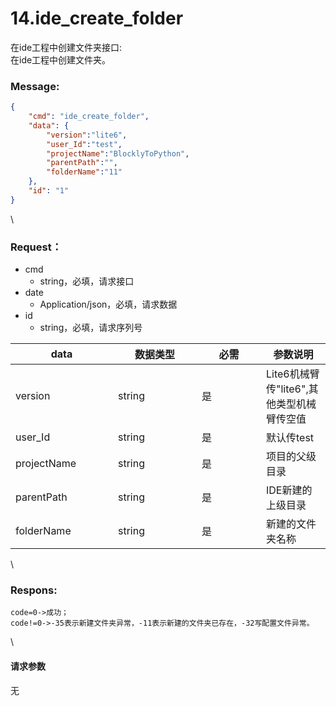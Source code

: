 # 14.ide\_create\_folder

 

在ide工程中创建文件夹接口:\
在ide工程中创建文件夹。

### Message:  

```json
{
    "cmd": "ide_create_folder",
    "data": {
        "version":"lite6",
        "user_Id":"test",
        "projectName":"BlocklyToPython",
        "parentPath":"",
        "folderName":"11"
    },
    "id": "1"
}
```

\


### Request：    

* cmd
  * string，必填，请求接口
* date
  * Application/json，必填，请求数据
* id
  * string，必填，请求序列号

<table><thead><tr><th width="148">data</th><th width="118">数据类型</th><th width="87">必需</th><th>参数说明</th></tr></thead><tbody><tr><td>version</td><td>string</td><td>是</td><td>Lite6机械臂传"lite6",其他类型机械臂传空值</td></tr><tr><td>user_Id</td><td>string</td><td>是</td><td>默认传test</td></tr><tr><td>projectName</td><td>string</td><td>是</td><td>项目的父级目录</td></tr><tr><td>parentPath</td><td>string</td><td>是</td><td>IDE新建的上级目录</td></tr><tr><td>folderName</td><td>string</td><td>是</td><td>新建的文件夹名称</td></tr></tbody></table>

\


### Respons:     

```
code=0->成功；
code!=0->-35表示新建文件夹异常，-11表示新建的文件夹已存在，-32写配置文件异常。
```

\


#### 请求参数

无
